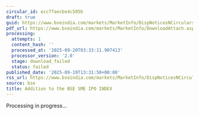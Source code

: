 ```yaml
---
circular_id: ecc7faecbe4c505b
draft: true
guid: https://www.bseindia.com/markets/MarketInfo/DispNoticesNCirculars.aspx?Noticeid={D81BAA3D-2D1B-4022-A211-453D2A426EC4}&noticeno=20250919-31&dt=09/19/2025&icount=31&totcount=44&flag=0
pdf_url: https://www.bseindia.com/markets/MarketInfo/DownloadAttach.aspx?id=20250919-31&attachedId=
processing:
  attempts: 1
  content_hash: ''
  processed_at: '2025-09-20T03:33:11.907413'
  processor_version: '2.0'
  stage: download_failed
  status: failed
published_date: '2025-09-19T13:31:50+00:00'
rss_url: https://www.bseindia.com/markets/MarketInfo/DispNoticesNCirculars.aspx?Noticeid={D81BAA3D-2D1B-4022-A211-453D2A426EC4}&noticeno=20250919-31&dt=09/19/2025&icount=31&totcount=44&flag=0
source: bse
title: Addition to the BSE SME IPO INDEX
---
```


Processing in progress...
